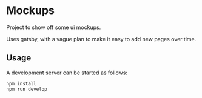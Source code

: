# Mockups

Project to show off some ui mockups.

Uses gatsby, with a vague plan to make it easy to add new pages over time.

## Usage
A development server can be started as follows:

```
npm install
npm run develop
```


